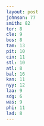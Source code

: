 ```yaml
---
layout: post
johnson: 77
smith: 82
tor: 8
cle: 9
bos: 8
tam: 13
pit: 10
cin: 11
stl: 10
atl: 8
bal: 16
kan: 11
nyy: 12
laa: 9
sdg: 6
was: 9
phi: 11
lad: 8
---
```

